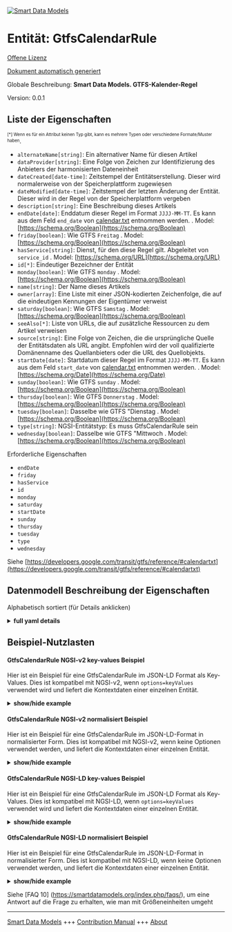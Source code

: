 <!-- 10-Header -->    
[![Smart Data Models](https://smartdatamodels.org/wp-content/uploads/2022/01/SmartDataModels_logo.png "Logo")](https://smartdatamodels.org)    
Entität: GtfsCalendarRule    
=========================<!-- /10-Header -->    
<!-- 15-License -->    
[Offene Lizenz](https://github.com/smart-data-models//dataModel.UrbanMobility/blob/master/GtfsCalendarRule/LICENSE.md)    
[Dokument automatisch generiert](https://docs.google.com/presentation/d/e/2PACX-1vTs-Ng5dIAwkg91oTTUdt8ua7woBXhPnwavZ0FxgR8BsAI_Ek3C5q97Nd94HS8KhP-r_quD4H0fgyt3/pub?start=false&loop=false&delayms=3000#slide=id.gb715ace035_0_60)    
<!-- /15-License -->    
<!-- 20-Description -->    
Globale Beschreibung: **Smart Data Models. GTFS-Kalender-Regel**    
Version: 0.0.1    
<!-- /20-Description -->    
<!-- 30-PropertiesList -->    
## Liste der Eigenschaften    
<sup><sub>[*] Wenn es für ein Attribut keinen Typ gibt, kann es mehrere Typen oder verschiedene Formate/Muster haben</sub></sup>.    
- `alternateName[string]`: Ein alternativer Name für diesen Artikel  - `dataProvider[string]`: Eine Folge von Zeichen zur Identifizierung des Anbieters der harmonisierten Dateneinheit  - `dateCreated[date-time]`: Zeitstempel der Entitätserstellung. Dieser wird normalerweise von der Speicherplattform zugewiesen  - `dateModified[date-time]`: Zeitstempel der letzten Änderung der Entität. Dieser wird in der Regel von der Speicherplattform vergeben  - `description[string]`: Eine Beschreibung dieses Artikels  - `endDate[date]`: Enddatum dieser Regel im Format `JJJJ-MM-TT`. Es kann aus dem Feld `end_date` von [calendar.txt](https://developers.google.com/transit/gtfs/reference/#calendartxt) entnommen werden.  . Model: [https://schema.org/Boolean](https://schema.org/Boolean)- `friday[boolean]`: Wie GTFS `Freitag`  . Model: [https://schema.org/Boolean](https://schema.org/Boolean)- `hasService[string]`: Dienst, für den diese Regel gilt. Abgeleitet von `service_id`  . Model: [https://schema.org/URL](https://schema.org/URL)- `id[*]`: Eindeutiger Bezeichner der Entität  - `monday[boolean]`: Wie GTFS `monday`  . Model: [https://schema.org/Boolean](https://schema.org/Boolean)- `name[string]`: Der Name dieses Artikels  - `owner[array]`: Eine Liste mit einer JSON-kodierten Zeichenfolge, die auf die eindeutigen Kennungen der Eigentümer verweist  - `saturday[boolean]`: Wie GTFS `Samstag`  . Model: [https://schema.org/Boolean](https://schema.org/Boolean)- `seeAlso[*]`: Liste von URLs, die auf zusätzliche Ressourcen zu dem Artikel verweisen  - `source[string]`: Eine Folge von Zeichen, die die ursprüngliche Quelle der Entitätsdaten als URL angibt. Empfohlen wird der voll qualifizierte Domänenname des Quellanbieters oder die URL des Quellobjekts.  - `startDate[date]`: Startdatum dieser Regel im Format `JJJJ-MM-TT`. Es kann aus dem Feld `start_date` von [calendar.txt](https://developers.google.com/transit/gtfs/reference/#calendartxt) entnommen werden.  . Model: [https://schema.org/Date](https://schema.org/Date)- `sunday[boolean]`: Wie GTFS `sunday`  . Model: [https://schema.org/Boolean](https://schema.org/Boolean)- `thursday[boolean]`: Wie GTFS `Donnerstag`  . Model: [https://schema.org/Boolean](https://schema.org/Boolean)- `tuesday[boolean]`: Dasselbe wie GTFS "Dienstag  . Model: [https://schema.org/Boolean](https://schema.org/Boolean)- `type[string]`: NGSI-Entitätstyp: Es muss GtfsCalendarRule sein  - `wednesday[boolean]`: Dasselbe wie GTFS "Mittwoch  . Model: [https://schema.org/Boolean](https://schema.org/Boolean)<!-- /30-PropertiesList -->    
<!-- 35-RequiredProperties -->    
Erforderliche Eigenschaften    
- `endDate`  - `friday`  - `hasService`  - `id`  - `monday`  - `saturday`  - `startDate`  - `sunday`  - `thursday`  - `tuesday`  - `type`  - `wednesday`  <!-- /35-RequiredProperties -->    
<!-- 40-RequiredProperties -->    
Siehe [https://developers.google.com/transit/gtfs/reference/#calendartxt](https://developers.google.com/transit/gtfs/reference/#calendartxt)    
<!-- /40-RequiredProperties -->    
<!-- 50-DataModelHeader -->    
## Datenmodell Beschreibung der Eigenschaften    
Alphabetisch sortiert (für Details anklicken)    
<!-- /50-DataModelHeader -->    
<!-- 60-ModelYaml -->    
<details><summary><strong>full yaml details</strong></summary>      
```yaml    
GtfsCalendarRule:      
  description: Smart Data Models. GTFS Calendar Rule      
  properties:      
    alternateName:      
      description: An alternative name for this item      
      type: string      
      x-ngsi:      
        type: Property      
    dataProvider:      
      description: A sequence of characters identifying the provider of the harmonised data entity      
      type: string      
      x-ngsi:      
        type: Property      
    dateCreated:      
      description: Entity creation timestamp. This will usually be allocated by the storage platform      
      format: date-time      
      type: string      
      x-ngsi:      
        type: Property      
    dateModified:      
      description: Timestamp of the last modification of the entity. This will usually be allocated by the storage platform      
      format: date-time      
      type: string      
      x-ngsi:      
        type: Property      
    description:      
      description: A description of this item      
      type: string      
      x-ngsi:      
        type: Property      
    endDate:      
      description: "End date of this rule in `YYYY-MM-DD` format. It can be obtained from the field `end_date` of [calendar.txt](https://developers.google.com/transit/gtfs/reference/#calendartxt)"      
      format: date      
      type: string      
      x-ngsi:      
        model: https://schema.org/Boolean      
        type: Property      
    friday:      
      description: Same as GTFS `friday`      
      type: boolean      
      x-ngsi:      
        model: https://schema.org/Boolean      
        type: Property      
    hasService:      
      anyOf:      
        - description: Identifier format of any NGSI entity      
          maxLength: 256      
          minLength: 1      
          pattern: ^[\w\-\.\{\}\$\+\*\[\]`|~^@!,:\\]+$      
          type: string      
          x-ngsi:      
            type: Property      
        - description: Identifier format of any NGSI entity      
          format: uri      
          type: string      
          x-ngsi:      
            type: Property      
      description: Service to which this rule applies to. Derived from `service_id`      
      type: string      
      x-ngsi:      
        model: https://schema.org/URL      
        type: Relationship      
    id:      
      anyOf:      
        - description: Identifier format of any NGSI entity      
          maxLength: 256      
          minLength: 1      
          pattern: ^[\w\-\.\{\}\$\+\*\[\]`|~^@!,:\\]+$      
          type: string      
          x-ngsi:      
            type: Property      
        - description: Identifier format of any NGSI entity      
          format: uri      
          type: string      
          x-ngsi:      
            type: Property      
      description: Unique identifier of the entity      
      x-ngsi:      
        type: Property      
    monday:      
      description: Same as GTFS `monday`      
      type: boolean      
      x-ngsi:      
        model: https://schema.org/Boolean      
        type: Property      
    name:      
      description: The name of this item      
      type: string      
      x-ngsi:      
        type: Property      
    owner:      
      description: A List containing a JSON encoded sequence of characters referencing the unique Ids of the owner(s)      
      items:      
        anyOf:      
          - description: Identifier format of any NGSI entity      
            maxLength: 256      
            minLength: 1      
            pattern: ^[\w\-\.\{\}\$\+\*\[\]`|~^@!,:\\]+$      
            type: string      
            x-ngsi:      
              type: Property      
          - description: Identifier format of any NGSI entity      
            format: uri      
            type: string      
            x-ngsi:      
              type: Property      
        description: Unique identifier of the entity      
        x-ngsi:      
          type: Property      
      type: array      
      x-ngsi:      
        type: Property      
    saturday:      
      description: Same as GTFS `saturday`      
      type: boolean      
      x-ngsi:      
        model: https://schema.org/Boolean      
        type: Property      
    seeAlso:      
      description: list of uri pointing to additional resources about the item      
      oneOf:      
        - items:      
            format: uri      
            type: string      
          minItems: 1      
          type: array      
        - format: uri      
          type: string      
      x-ngsi:      
        type: Property      
    source:      
      description: 'A sequence of characters giving the original source of the entity data as a URL. Recommended to be the fully qualified domain name of the source provider, or the URL to the source object'      
      type: string      
      x-ngsi:      
        type: Property      
    startDate:      
      description: "Start date of this rule in `YYYY-MM-DD` format. It can be obtained from the field `start_date` of [calendar.txt](https://developers.google.com/transit/gtfs/reference/#calendartxt)"      
      format: date      
      type: string      
      x-ngsi:      
        model: https://schema.org/Date      
        type: Property      
    sunday:      
      description: Same as GTFS `sunday`      
      type: boolean      
      x-ngsi:      
        model: https://schema.org/Boolean      
        type: Property      
    thursday:      
      description: Same as GTFS `thursday`      
      type: boolean      
      x-ngsi:      
        model: https://schema.org/Boolean      
        type: Property      
    tuesday:      
      description: Same as GTFS `tuesday`      
      type: boolean      
      x-ngsi:      
        model: https://schema.org/Boolean      
        type: Property      
    type:      
      description: 'NGSI Entity Type: It has to be GtfsCalendarRule'      
      enum:      
        - GtfsCalendarRule      
      type: string      
      x-ngsi:      
        type: Property      
    wednesday:      
      description: Same as GTFS `wednesday`      
      type: boolean      
      x-ngsi:      
        model: https://schema.org/Boolean      
        type: Property      
  required:      
    - id      
    - type      
    - hasService      
    - monday      
    - tuesday      
    - wednesday      
    - thursday      
    - friday      
    - saturday      
    - sunday      
    - startDate      
    - endDate      
  type: object      
  x-derived-from: ""      
  x-disclaimer: 'Redistribution and use in source and binary forms, with or without modification, are permitted  provided that the license conditions are met. Copyleft (c) 2022 Contributors to Smart Data Models Program'      
  x-license-url: https://github.com/smart-data-models/dataModel.UrbanMobility/blob/master/GtfsCalendarRule/LICENSE.md      
  x-model-schema: https://smart-data-models.github.io/dataModel.UrbanMobility/GtfsCalendarRule/schema.json      
  x-model-tags: ""      
  x-version: 0.0.1      
```    
</details>      
<!-- /60-ModelYaml -->    
<!-- 70-MiddleNotes -->    
<!-- /70-MiddleNotes -->    
<!-- 80-Examples -->    
## Beispiel-Nutzlasten    
#### GtfsCalendarRule NGSI-v2 key-values Beispiel    
Hier ist ein Beispiel für eine GtfsCalendarRule im JSON-LD Format als Key-Values. Dies ist kompatibel mit NGSI-v2, wenn `options=keyValues` verwendet wird und liefert die Kontextdaten einer einzelnen Entität.    
<details><summary><strong>show/hide example</strong></summary>      
```json  
{  
  "id": "urn:ngsi-ld:CalendarRule:Madrid:Rule1267",  
  "type": "GtfsCalendarRule",  
  "name": "Rule Hospital Service 1",  
  "hasService": "urn:ngsi-ld:GtfsService:Madrid:Hospital_1",  
  "monday": true,  
  "tuesday": true,  
  "wednesday": true,  
  "thursday": true,  
  "friday": true,  
  "saturday": false,  
  "sunday": false,  
  "startDate": "2018-01-01",  
  "endDate": "2019-01-01"  
}  
```  
</details>    
#### GtfsCalendarRule NGSI-v2 normalisiert Beispiel    
Hier ist ein Beispiel für eine GtfsCalendarRule im JSON-LD-Format in normalisierter Form. Dies ist kompatibel mit NGSI-v2, wenn keine Optionen verwendet werden, und liefert die Kontextdaten einer einzelnen Entität.    
<details><summary><strong>show/hide example</strong></summary>      
```json  
{  
  "id": "urn:ngsi-ld:CalendarRule:Madrid:Rule1267",  
  "type": "GtfsCalendarRule",  
  "startDate": {  
    "type": "DateTime",  
    "value": "2018-01-01"  
  },  
  "endDate": {  
    "type": "DateTime",  
    "value": "2019-01-01"  
  },  
  "name": {  
    "type": "Text",  
    "value": "Rule Hospital Service 1"  
  },  
  "monday": {  
    "type": "Boolean",  
    "value": true  
  },  
  "tuesday": {  
    "type": "Boolean",  
    "value": true  
  },  
  "friday": {  
    "type": "Boolean",  
    "value": true  
  },  
  "wednesday": {  
    "type": "Boolean",  
    "value": true  
  },  
  "thursday": {  
    "type": "Boolean",  
    "value": true  
  },  
  "sunday": {  
    "type": "Boolean",  
    "value": false  
  },  
  "hasService": {  
    "type": "Text",  
    "value": "urn:ngsi-ld:GtfsService:Madrid:Hospital_1"  
  },  
  "saturday": {  
    "type": "Boolean",  
    "value": false  
  }  
}  
```  
</details>    
#### GtfsCalendarRule NGSI-LD key-values Beispiel    
Hier ist ein Beispiel für eine GtfsCalendarRule im JSON-LD Format als Key-Values. Dies ist kompatibel mit NGSI-LD, wenn `options=keyValues` verwendet wird und liefert die Kontextdaten einer einzelnen Entität.    
<details><summary><strong>show/hide example</strong></summary>      
```json  
{  
  "id": "urn:ngsi-ld:CalendarRule:Madrid:Rule1267",  
  "type": "GtfsCalendarRule",  
  "endDate": "2019-01-01",  
  "friday": true,  
  "hasService": "urn:ngsi-ld:GtfsService:Madrid:Hospital_1",  
  "monday": true,  
  "name": "Rule Hospital Service 1",  
  "saturday": false,  
  "startDate": "2018-01-01",  
  "sunday": false,  
  "thursday": true,  
  "tuesday": true,  
  "wednesday": true,  
  "@context": [  
    "https://uri.etsi.org/ngsi-ld/v1/ngsi-ld-core-context.jsonld",  
    "https://raw.githubusercontent.com/smart-data-models/dataModel.UrbanMobility/master/context.jsonld"  
  ]  
}  
```  
</details>    
#### GtfsCalendarRule NGSI-LD normalisiert Beispiel    
Hier ist ein Beispiel für eine GtfsCalendarRule im JSON-LD-Format in normalisierter Form. Dies ist kompatibel mit NGSI-LD, wenn keine Optionen verwendet werden, und liefert die Kontextdaten einer einzelnen Entität.    
<details><summary><strong>show/hide example</strong></summary>      
```json  
{  
    "id": "urn:ngsi-ld:CalendarRule:Madrid:Rule1267",  
    "type": "GtfsCalendarRule",  
    "endDate": {  
        "type": "Property",  
        "value": {  
            "@type": "Date",  
            "@value": "2019-01-01"  
        }  
    },  
    "friday": {  
        "type": "Property",  
        "value": true  
    },  
    "hasService": {  
        "type": "Relationship",  
        "object": "urn:ngsi-ld:GtfsService:Madrid:Hospital_1"  
    },  
    "monday": {  
        "type": "Property",  
        "value": true  
    },  
    "name": {  
        "type": "Property",  
        "value": "Rule Hospital Service 1"  
    },  
    "saturday": {  
        "type": "Property",  
        "value": false  
    },  
    "startDate": {  
        "type": "Property",  
        "value": {  
            "@type": "Date",  
            "@value": "2018-01-01"  
        }  
    },  
    "sunday": {  
        "type": "Property",  
        "value": false  
    },  
    "thursday": {  
        "type": "Property",  
        "value": true  
    },  
    "tuesday": {  
        "type": "Property",  
        "value": true  
    },  
    "wednesday": {  
        "type": "Property",  
        "value": true  
    },  
    "@context": [  
        "https://uri.etsi.org/ngsi-ld/v1/ngsi-ld-core-context.jsonld",  
        "https://raw.githubusercontent.com/smart-data-models/dataModel.UrbanMobility/master/context.jsonld"  
    ]  
}  
```  
</details><!-- /80-Examples -->    
<!-- 90-FooterNotes -->    
<!-- /90-FooterNotes -->    
<!-- 95-Units -->    
Siehe [FAQ 10] (https://smartdatamodels.org/index.php/faqs/), um eine Antwort auf die Frage zu erhalten, wie man mit Größeneinheiten umgeht    
<!-- /95-Units -->    
<!-- 97-LastFooter -->    
---    
[Smart Data Models](https://smartdatamodels.org) +++ [Contribution Manual](https://bit.ly/contribution_manual) +++ [About](https://bit.ly/Introduction_SDM)<!-- /97-LastFooter -->    
